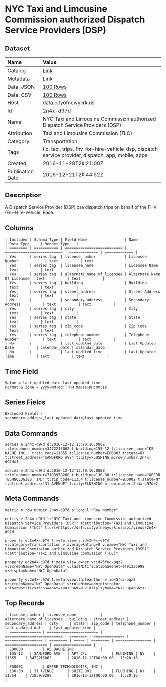# NYC Taxi and Limousine Commission authorized Dispatch Service Providers (DSP)

## Dataset

| Name | Value |
| :--- | :---- |
| Catalog | [Link](https://catalog.data.gov/dataset/nyc-taxi-and-limousine-commission-authorized-dispatch-service-providers-dsp) |
| Metadata | [Link](https://data.cityofnewyork.us/api/views/2n4x-d97d) |
| Data: JSON | [100 Rows](https://data.cityofnewyork.us/api/views/2n4x-d97d/rows.json?max_rows=100) |
| Data: CSV | [100 Rows](https://data.cityofnewyork.us/api/views/2n4x-d97d/rows.csv?max_rows=100) |
| Host | data.cityofnewyork.us |
| Id | 2n4x-d97d |
| Name | NYC Taxi and Limousine Commission authorized Dispatch Service Providers (DSP) |
| Attribution | Taxi and Limousine Commission (TLC) |
| Category | Transportation |
| Tags | tlc, taxi, trips, fhv, for-hire-vehicle, dsp, dispatch service provider, dispatch, app, mobile, apps |
| Created | 2016-11-28T20:21:00Z |
| Publication Date | 2016-12-21T20:44:52Z |

## Description

A Dispatch Service Provider (DSP) can dispatch trips on behalf of the FHV (For-Hire-Vehicle) Base.

## Columns

```ls
| Included | Schema Type | Field Name                 | Name                       | Data Type     | Render Type   |
| ======== | =========== | ========================== | ========================== | ============= | ============= |
| Yes      | series tag  | license_number             | Licensee Number            | text          | text          |
| Yes      | series tag  | licensee_name              | Licensee Name              | text          | text          |
| Yes      | series tag  | alternate_name_of_licensee | Alternate Name Of Licensee | text          | text          |
| Yes      | series tag  | building                   | Building                   | text          | text          |
| Yes      | series tag  | street_address             | Street Address             | text          | text          |
| No       |             | secondary_address          | Secondary Address          | text          | text          |
| Yes      | series tag  | city                       | City                       | text          | text          |
| Yes      | series tag  | state                      | State                      | text          | text          |
| Yes      | series tag  | zip_code                   | Zip Code                   | text          | text          |
| Yes      | series tag  | telephone_number           | Telephone Number           | text          | text          |
| No       |             | last_updated_date          | Last Updated Date          | calendar_date | calendar_date |
| No       |             | last_updated_time          | Last Updated Time          | text          | text          |
```

## Time Field

```ls
Value = last_updated_date-last_updated_time
Format & Zone = yyyy-MM-dd'T'HH:mm:ss-HH:mm:ss
```

## Series Fields

```ls
Excluded Fields = secondary_address,last_updated_date,last_updated_time
```

## Data Commands

```ls
series e:2n4x-d97d d:2016-12-12T13:20:16.000Z t:telephone_number=3472215062 t:building=155-12 t:licensee_name="KS DACHE INC." t:zip_code=11355 t:license_number=ED0003 t:state=NY t:street_address="SANDFORD AVE" t:city=FLUSHING m:row_number.2n4x-d97d=1

series e:2n4x-d97d d:2016-12-12T13:20:16.000Z t:telephone_number=7183958288 t:building=130-30 t:licensee_name="OPERR TECHNOLOGIES, INC" t:zip_code=11354 t:license_number=ED0002 t:state=NY t:street_address="31 AVENUE" t:city=FLUSHING m:row_number.2n4x-d97d=2
```

## Meta Commands

```ls
metric m:row_number.2n4x-d97d p:long l:"Row Number"

entity e:2n4x-d97d l:"NYC Taxi and Limousine Commission authorized Dispatch Service Providers (DSP)" t:attribution="Taxi and Limousine Commission (TLC)" t:url=https://data.cityofnewyork.us/api/views/2n4x-d97d

property e:2n4x-d97d t:meta.view v:id=2n4x-d97d v:category=Transportation v:averageRating=0 v:name="NYC Taxi and Limousine Commission authorized Dispatch Service Providers (DSP)" v:attribution="Taxi and Limousine Commission (TLC)"

property e:2n4x-d97d t:meta.view.owner v:id=5fuc-pqz2 v:screenName="NYC OpenData" v:lastNotificationSeenAt=1491336998 v:displayName="NYC OpenData"

property e:2n4x-d97d t:meta.view.tableauthor v:id=5fuc-pqz2 v:screenName="NYC OpenData" v:roleName=administrator v:lastNotificationSeenAt=1491336998 v:displayName="NYC OpenData"
```

## Top Records

```ls
| license_number | licensee_name           | alternate_name_of_licensee | building | street_address | secondary_address | city     | state | zip_code | telephone_number | last_updated_date   | last_updated_time | 
| ============== | ======================= | ========================== | ======== | ============== | ================= | ======== | ===== | ======== | ================ | =================== | ================= | 
| ED0003         | KS DACHE INC.           |                            | 155-12   | SANDFORD AVE   | APT 2FL           | FLUSHING | NY    | 11355    | 3472215062       | 2016-12-12T00:00:00 | 13:20:16          | 
| ED0002         | OPERR TECHNOLOGIES, INC |                            | 130-30   | 31 AVENUE      | SUITE 801         | FLUSHING | NY    | 11354    | 7183958288       | 2016-12-12T00:00:00 | 13:20:16          | 
```
